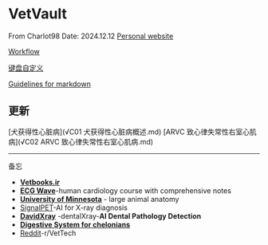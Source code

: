# VetVault
From Charlot98
Date: 2024.12.12
[Personal website](https://charlot98.github.io/)

[Workflow](Workflow.md)

[键盘自定义](键盘自定义.md)

[Guidelines for markdown](Guidelines_for_markdown.md)

## 更新
[犬获得性心脏病](√C01 犬获得性心脏病概述.md)
[ARVC 致心律失常性右室心肌病](√C02 ARVC 致心律失常性右室心肌病.md)

---
备忘
- **[Vetbooks.ir](http://Vetbooks.ir)**
- **[ECG Wave](https://ecgwaves.com/)**-human cardiology course with comprehensive notes
- **[University of Minnesota](https://pressbooks.umn.edu/largeanimalanatomy/chapter/thorax/)** - large animal anatomy
- [SignalPET](https://www.signalpet.com/products/signalray/)-AI for X-ray diagnosis
- **[DavidXray](https://davidxray.com/dental-x-ray-positioning-guide-canine-incisors-101-103/#)** -dentalXray-**AI Dental Pathology Detection**
- [**Digestive System for chelonians**](https://campus.murraystate.edu/faculty/tderting/anatomyatlas/digestiv.htm)
- [Reddit](https://www.reddit.com/r/VetTech/)-r/VetTech

